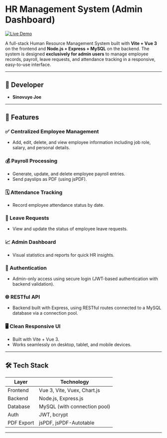 # HR Management System (Admin Dashboard)

[![Live Demo](https://img.shields.io/badge/demo-online-orange)](https://admin-hrsystem.netlify.app/)

A full-stack Human Resource Management System built with **Vite + Vue 3** on the frontend and **Node.js + Express + MySQL** on the backend. The system is designed **exclusively for admin users** to manage employee records, payroll, leave requests, and attendance tracking in a responsive, easy-to-use interface.

---

## 👤 Developer

- **Sinovuyo Joe**

---

## 🚀 Features

### ✅ Centralized Employee Management
- Add, edit, delete, and view employee information including job role, salary, and personal details.

### 💰 Payroll Processing
- Generate, update, and delete employee payroll entries.
- Send payslips as PDF (using jsPDF).

### 🗓️ Attendance Tracking
- Record employee attendance status by date.

### 📝 Leave Requests
- View and update the status of employee leave requests.

### 📈 Admin Dashboard
- Visual statistics and reports for quick HR insights.

### 🔐 Authentication
- Admin-only access using secure login (JWT-based authentication with backend validation).

### 🌐 RESTful API
- Backend built with Express, using RESTful routes connected to a MySQL database via a connection pool.

### 🖥️ Clean Responsive UI
- Built with Vite + Vue 3.
- Works seamlessly on desktop, tablet, and mobile devices.

---

## 🛠️ Tech Stack

| Layer        | Technology                 |
|--------------|----------------------------|
| Frontend     | Vue 3, Vite, Vuex, Chart.js |
| Backend      | Node.js, Express.js        |
| Database     | MySQL (with connection pool) |
| Auth         | JWT, bcrypt                |
| PDF Export   | jsPDF, jsPDF-Autotable     |

---
